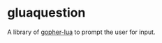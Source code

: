 # gluaquestion

A library of [gopher-lua](https://github.com/yuin/gopher-lua) to prompt the user for input.
